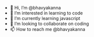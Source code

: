 - 👋 Hi, I’m @bhavyakanna
- 👀 I’m interested in learning to code
- 🌱 I’m currently learning javascript
- 💞️ I’m looking to collaborate on coding
- 📫 How to reach me @bhavyakanna

<!---
bhavyakanna/bhavyakanna is a ✨ special ✨ repository because its `README.md` (this file) appears on your GitHub profile.
You can click the Preview link to take a look at your changes.
--->
